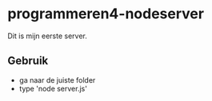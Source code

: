 # programmeren4-nodeserver

Dit is mijn eerste server.

## Gebruik
- ga naar de juiste folder
- type 'node server.js'

